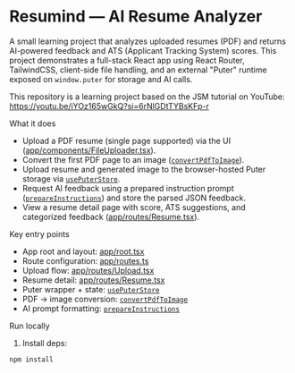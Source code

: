 # Resumind — AI Resume Analyzer

A small learning project that analyzes uploaded resumes (PDF) and returns AI-powered feedback and ATS (Applicant Tracking System) scores. This project demonstrates a full-stack React app using React Router, TailwindCSS, client-side file handling, and an external "Puter" runtime exposed on `window.puter` for storage and AI calls.

This repository is a learning project based on the JSM tutorial on YouTube: https://youtu.be/iYOz165wGkQ?si=6rNlGDtTYBsKFp-r

What it does

- Upload a PDF resume (single page supported) via the UI ([app/components/FileUploader.tsx](app/components/FileUploader.tsx)).
- Convert the first PDF page to an image ([`convertPdfToImage`](app/lib/pdf2img.ts)).
- Upload resume and generated image to the browser-hosted Puter storage via [`usePuterStore`](app/lib/puter.ts).
- Request AI feedback using a prepared instruction prompt ([`prepareInstructions`](app/constants/index.ts)) and store the parsed JSON feedback.
- View a resume detail page with score, ATS suggestions, and categorized feedback ([app/routes/Resume.tsx](app/routes/Resume.tsx)).

Key entry points

- App root and layout: [app/root.tsx](app/root.tsx)
- Route configuration: [app/routes.ts](app/routes.ts)
- Upload flow: [app/routes/Upload.tsx](app/routes/Upload.tsx)
- Resume detail: [app/routes/Resume.tsx](app/routes/Resume.tsx)
- Puter wrapper + state: [`usePuterStore`](app/lib/puter.ts)
- PDF → image conversion: [`convertPdfToImage`](app/lib/pdf2img.ts)
- AI prompt formatting: [`prepareInstructions`](app/constants/index.ts)

Run locally

1. Install deps:

```bash
npm install
```

